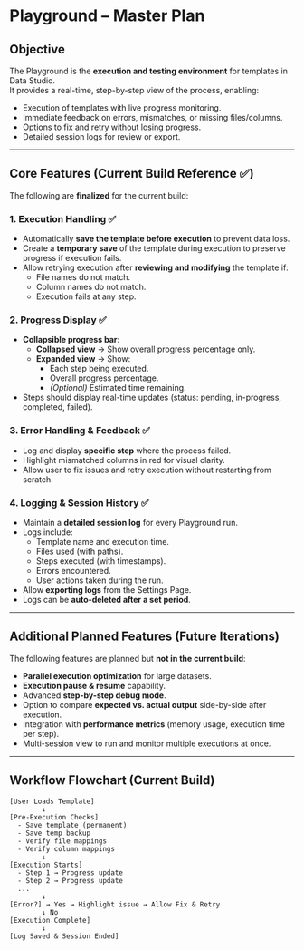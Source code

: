 # Playground – Master Plan

## Objective
The Playground is the **execution and testing environment** for templates in Data Studio.  
It provides a real-time, step-by-step view of the process, enabling:
- Execution of templates with live progress monitoring.
- Immediate feedback on errors, mismatches, or missing files/columns.
- Options to fix and retry without losing progress.
- Detailed session logs for review or export.

---

## Core Features (Current Build Reference ✅)
The following are **finalized** for the current build:

### 1. Execution Handling ✅
- Automatically **save the template before execution** to prevent data loss.
- Create a **temporary save** of the template during execution to preserve progress if execution fails.
- Allow retrying execution after **reviewing and modifying** the template if:
  - File names do not match.
  - Column names do not match.
  - Execution fails at any step.

### 2. Progress Display ✅
- **Collapsible progress bar**:
  - **Collapsed view** → Show overall progress percentage only.
  - **Expanded view** → Show:
    - Each step being executed.
    - Overall progress percentage.
    - *(Optional)* Estimated time remaining.
- Steps should display real-time updates (status: pending, in-progress, completed, failed).

### 3. Error Handling & Feedback ✅
- Log and display **specific step** where the process failed.
- Highlight mismatched columns in red for visual clarity.
- Allow user to fix issues and retry execution without restarting from scratch.

### 4. Logging & Session History ✅
- Maintain a **detailed session log** for every Playground run.
- Logs include:
  - Template name and execution time.
  - Files used (with paths).
  - Steps executed (with timestamps).
  - Errors encountered.
  - User actions taken during the run.
- Allow **exporting logs** from the Settings Page.
- Logs can be **auto-deleted after a set period**.

---

## Additional Planned Features (Future Iterations)
The following features are planned but **not in the current build**:

- **Parallel execution optimization** for large datasets.
- **Execution pause & resume** capability.
- Advanced **step-by-step debug mode**.
- Option to compare **expected vs. actual output** side-by-side after execution.
- Integration with **performance metrics** (memory usage, execution time per step).
- Multi-session view to run and monitor multiple executions at once.

---

## Workflow Flowchart (Current Build)
```plaintext
[User Loads Template]
        ↓
[Pre-Execution Checks]
  - Save template (permanent)
  - Save temp backup
  - Verify file mappings
  - Verify column mappings
        ↓
[Execution Starts]
  - Step 1 → Progress update
  - Step 2 → Progress update
  ...
        ↓
[Error?] → Yes → Highlight issue → Allow Fix & Retry
        ↓ No
[Execution Complete]
        ↓
[Log Saved & Session Ended]